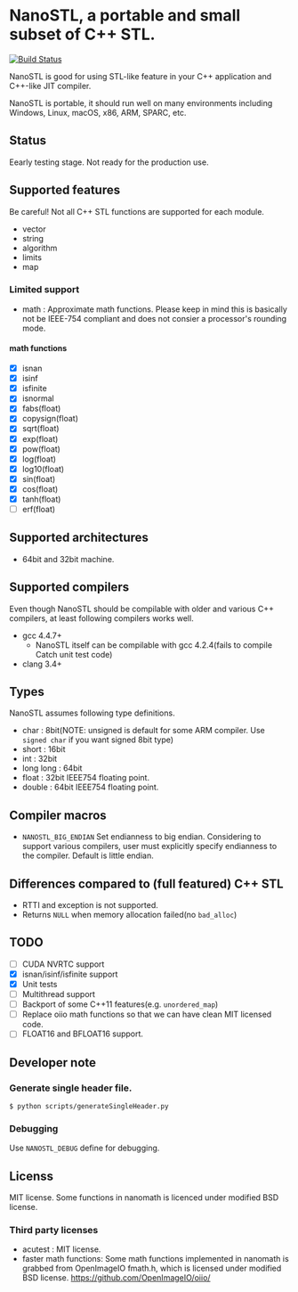 # NanoSTL, a portable and small subset of C++ STL.

[![Build Status](https://travis-ci.org/lighttransport/nanostl.svg?branch=master)](https://travis-ci.org/lighttransport/nanostl)

NanoSTL is good for using STL-like feature in your C++ application and C++-like JIT compiler.

NanoSTL is portable, it should run well on many environments including Windows, Linux, macOS, x86, ARM, SPARC, etc.

## Status

Eearly testing stage. Not ready for the production use.

## Supported features

Be careful! Not all C++ STL functions are supported for each module.

* vector
* string
* algorithm
* limits
* map

### Limited support

* math : Approximate math functions. Please keep in mind this is basically not be IEEE-754 compliant and does not consier a processor's rounding mode.

#### math functions

* [x] isnan
* [x] isinf
* [x] isfinite
* [x] isnormal
* [x] fabs(float)
* [x] copysign(float)
* [x] sqrt(float)
* [x] exp(float)
* [x] pow(float)
* [x] log(float)
* [x] log10(float)
* [x] sin(float)
* [x] cos(float)
* [x] tanh(float)
* [ ] erf(float)

## Supported architectures

* 64bit and 32bit machine.

## Supported compilers

Even though NanoSTL should be compilable with older and various C++ compilers, at least following compilers works well.

* gcc 4.4.7+
  * NanoSTL itself can be compilable with gcc 4.2.4(fails to compile Catch unit test code)
* clang 3.4+

## Types

NanoSTL assumes following type definitions.

* char : 8bit(NOTE: unsigned is default for some ARM compiler. Use `signed char` if you want signed 8bit type)
* short : 16bit
* int : 32bit
* long long : 64bit
* float : 32bit IEEE754 floating point.
* double : 64bit IEEE754 floating point.

## Compiler macros

* `NANOSTL_BIG_ENDIAN` Set endianness to big endian. Considering to support various compilers, user must explicitly specify endianness to the compiler. Default is little endian.

## Differences compared to (full featured) C++ STL

* RTTI and exception is not supported.
* Returns `NULL` when memory allocation failed(no `bad_alloc`)

## TODO

* [ ] CUDA NVRTC support
* [x] isnan/isinf/isfinite support
* [x] Unit tests
* [ ] Multithread support
* [ ] Backport of some C++11 features(e.g. `unordered_map`)
* [ ] Replace oiio math functions so that we can have clean MIT licensed code.
* [ ] FLOAT16 and BFLOAT16 support.

## Developer note

### Generate single header file.

```
$ python scripts/generateSingleHeader.py
```

### Debugging

Use `NANOSTL_DEBUG` define for debugging.

## Licenss

MIT license. Some functions in nanomath is licenced under modified BSD license.

### Third party licenses

* acutest : MIT license.
* faster math functions: Some math functions implemented in nanomath is grabbed from OpenImageIO fmath.h, which is licensed under modified BSD license. https://github.com/OpenImageIO/oiio/
